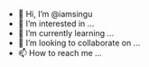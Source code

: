 - 👋 Hi, I’m @iamsingu
- 👀 I’m interested in ...
- 🌱 I’m currently learning ...
- 💞️ I’m looking to collaborate on ...
- 📫 How to reach me ...

<!---
iamsingu/iamsingu is a ✨ special ✨ repository because its `README.md` (this file) appears on your GitHub profile.
You can click the Preview link to take a look at your changes.
--->
